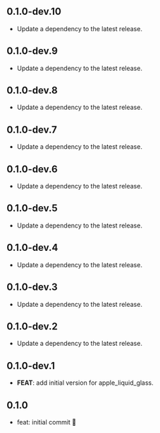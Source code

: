 ## 0.1.0-dev.10

 - Update a dependency to the latest release.

## 0.1.0-dev.9

 - Update a dependency to the latest release.

## 0.1.0-dev.8

 - Update a dependency to the latest release.

## 0.1.0-dev.7

 - Update a dependency to the latest release.

## 0.1.0-dev.6

 - Update a dependency to the latest release.

## 0.1.0-dev.5

 - Update a dependency to the latest release.

## 0.1.0-dev.4

 - Update a dependency to the latest release.

## 0.1.0-dev.3

 - Update a dependency to the latest release.

## 0.1.0-dev.2

 - Update a dependency to the latest release.

## 0.1.0-dev.1

 - **FEAT**: add initial version for apple_liquid_glass.

## 0.1.0

- feat: initial commit 🎉
